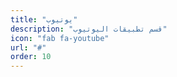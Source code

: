 ```yaml
---
title: "يوتيوب"
description: "قسم تطبيقات اليوتيوب"
icon: "fab fa-youtube"
url: "#"
order: 10
---
```


